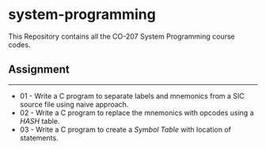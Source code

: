 # system-programming
This Repository contains all the CO-207 System Programming course codes.
## Assignment 
---
* 01 - Write a C program to separate labels and mnemonics from a SIC source file using naive approach.
* 02 - Write a C program to replace the mnemonics with opcodes using a *HASH* table.
* 03 - Write a C program to create a *Symbol Table* with location of statements.
